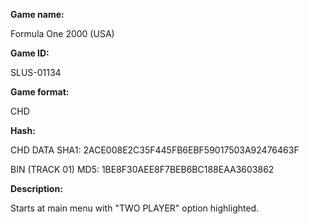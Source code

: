 **Game name:**

Formula One 2000 (USA)

**Game ID:**

SLUS-01134

**Game format:**

CHD

**Hash:**

CHD DATA SHA1: 2ACE008E2C35F445FB6EBF59017503A92476463F

BIN (TRACK 01) MD5: 1BE8F30AEE8F7BEB6BC188EAA3603862

**Description:**

Starts at main menu with "TWO PLAYER" option highlighted. 